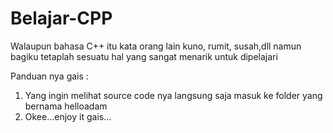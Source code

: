 # Belajar-CPP
Walaupun bahasa C++ itu kata orang lain kuno, rumit, susah,dll namun bagiku tetaplah sesuatu hal yang sangat menarik untuk dipelajari

Panduan nya gais : 
1. Yang ingin melihat source code nya langsung saja masuk ke folder yang bernama helloadam
2. Okee...enjoy it gais...
